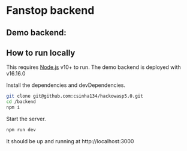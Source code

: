 # Fanstop backend

## Demo backend:

## How to run locally

This requires [Node.js](https://nodejs.org/) v10+ to run. The demo backend is deployed with v16.16.0

Install the dependencies and devDependencies.

```sh
git clone git@github.com:csinha134/hackowasp5.0.git
cd /backend
npm i
```

Start the server.

```sh
npm run dev
```

It should be up and running at http://localhost:3000
